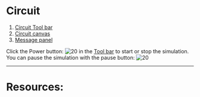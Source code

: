 # Circuit

1. [Circuit Tool bar](1-Circuit/Circuit%20Tool%20bar.md) 
2. [Circuit canvas](1-Circuit/Circuit%20canvas.md)
3. [Message panel](Application/Message%20panel.md)

 Click the Power button:  ![ 20](poweroff.png%20)  in the [ Tool bar](Circuit%20Tool%20bar%20) to start or stop the simulation.
 You can pause the simulation with the pause button: ![ 20](pausesim.png%20)

---

# Resources:

